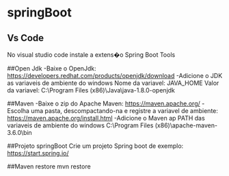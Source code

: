 # springBoot
## Vs Code
No visual studio code instale a extens�o Spring Boot Tools

##Open Jdk
-Baixe o OpenJdk: https://developers.redhat.com/products/openjdk/download
-Adicione o JDK as variaveis de ambiente do windows
Nome da variavel: JAVA_HOME
Valor da variavel: C:\Program Files (x86)\Java\java-1.8.0-openjdk

##Maven
-Baixe o zip do Apache Maven: https://maven.apache.org/
-Escolha uma pasta, descompactando-na e registre a variavel de ambiente: https://maven.apache.org/install.html
-Adicione o Maven ap PATH das variaveis de ambiente do windows
C:\Program Files (x86)\apache-maven-3.6.0\bin

##Projeto springBoot
Crie um projeto Spring boot de exemplo: https://start.spring.io/

##Maven restore
mvn restore